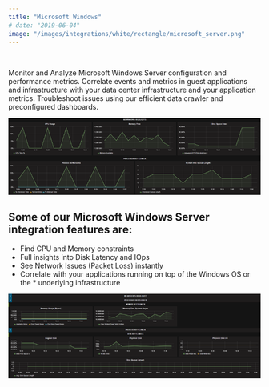 ```yaml
---
title: "Microsoft Windows"
# date: "2019-06-04"
image: "/images/integrations/white/rectangle/microsoft_server.png"
---
```


 

<!-- ![Microsoft_Server](images/integrations/white/rectangle/microsoft_server.png) -->



Monitor and Analyze Microsoft Windows Server configuration and performance metrics. Correlate events and metrics in guest applications and infrastructure with your data center infrastructure and your application metrics. Troubleshoot issues using our efficient data crawler and preconfigured dashboards.


![Microsoft Windows Server Performance](images/integrations/posts//mswindows.png)


## Some of our Microsoft Windows Server integration features are:

* Find CPU and Memory constraints
* Full insights into Disk Latency and IOps
* See Network Issues (Packet Loss) instantly
* Correlate with your applications running on top of the Windows OS or the * underlying infrastructure


![Host Performance MS Hyper-V Dashboard](images/integrations/posts//hypervdashboard_2-1.png)
